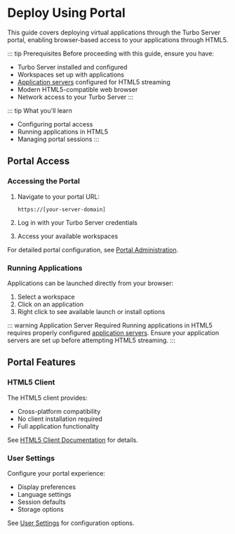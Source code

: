 # Deploy Using Portal

This guide covers deploying virtual applications through the Turbo Server portal, enabling browser-based access to your applications through HTML5.

::: tip Prerequisites
Before proceeding with this guide, ensure you have:
- Turbo Server installed and configured
- Workspaces set up with applications
- [Application servers](/guides/server/application-servers.md) configured for HTML5 streaming
- Modern HTML5-compatible web browser
- Network access to your Turbo Server
:::

::: tip What you'll learn
- Configuring portal access
- Running applications in HTML5
- Managing portal sessions
:::

## Portal Access

### Accessing the Portal

1. Navigate to your portal URL:
   ```
   https://[your-server-domain]
   ```

2. Log in with your Turbo Server credentials

3. Access your available workspaces

For detailed portal configuration, see [Portal Administration](/server/portal/).

### Running Applications

Applications can be launched directly from your browser:

1. Select a workspace
2. Click on an application
3. Right click to see available launch or install options

::: warning Application Server Required
Running applications in HTML5 requires properly configured [application servers](/guides/server/application-servers.md). Ensure your application servers are set up before attempting HTML5 streaming.
:::

## Portal Features

### HTML5 Client

The HTML5 client provides:
- Cross-platform compatibility
- No client installation required
- Full application functionality

See [HTML5 Client Documentation](/server/portal/html5-client.md) for details.

### User Settings

Configure your portal experience:
- Display preferences
- Language settings
- Session defaults
- Storage options

See [User Settings](/server/portal/user-settings.md) for configuration options.